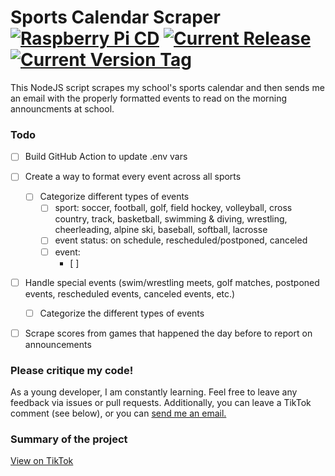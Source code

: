 # Sports Calendar Scraper [![Raspberry Pi CD](https://github.com/Gbillington1/sports-calendar-scraper/actions/workflows/ci.yml/badge.svg)](https://github.com/Gbillington1/sports-calendar-scraper/actions) [![Current Release](https://img.shields.io/github/v/release/Gbillington1/sports-calendar-scraper)](https://github.com/Gbillington1/sports-calendar-scraper/releases/tag/v1.0) [![Current Version Tag](https://img.shields.io/github/v/tag/Gbillington1/sports-calendar-scraper)](https://github.com/Gbillington1/sports-calendar-scraper/tags)
This NodeJS script scrapes my school's sports calendar and then sends me an email with the properly formatted events to read on the morning announcments at school.

### Todo
- [ ] Build GitHub Action to update .env vars
- [ ] Create a way to format every event across all sports
  - [ ] Categorize different types of events
    - [ ] sport: soccer, football, golf, field hockey, volleyball, cross country, track, basketball, swimming & diving, wrestling, cheerleading, alpine ski, baseball, softball, lacrosse
    - [ ] event status: on schedule, rescheduled/postponed, canceled
    - [ ] event: 
      - [ ] 
- [ ] Handle special events (swim/wrestling meets, golf matches, postponed events, rescheduled events, canceled events, etc.)
  - [ ] Categorize the different types of events
- [ ] Scrape scores from games that happened the day before to report on announcements


### Please critique my code!
As a young developer, I am constantly learning. Feel free to leave any feedback via issues or pull requests. Additionally, you can leave a TikTok comment (see below), or you can [send me an email.](mailto:graham@grahambillington.com)

### Summary of the project
[View on TikTok](https://www.tiktok.com/@grahambillington/video/7059563461705174318?is_copy_url=1&is_from_webapp=v1)